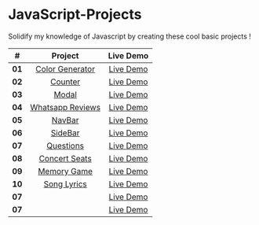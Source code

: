 # JavaScript-Projects
Solidify my knowledge of Javascript by creating these cool basic projects !

| **#** |**Project**|**Live Demo**|
|:-:|:-:|:-:|
|**01**|  [Color Generator](https://github.com/lynnaouad/JavaScript-Projects/tree/main/Color%20Generator)  |[Live Demo](https://lynnaouad.github.io/JavaScript-Projects/Color%20Generator/)|
|**02**|  [Counter](https://github.com/lynnaouad/JavaScript-Projects/tree/main/Counter)  |[Live Demo](https://lynnaouad.github.io/JavaScript-Projects/Counter/)|
|**03**|  [Modal](https://github.com/lynnaouad/JavaScript-Projects/tree/main/Modal)  |[Live Demo](https://lynnaouad.github.io/JavaScript-Projects/Modal/)|
|**04**|  [Whatsapp Reviews](https://github.com/lynnaouad/JavaScript-Projects/tree/main/Whatsapp%20Reviews)  |[Live Demo](https://lynnaouad.github.io/JavaScript-Projects/Whatsapp%20Reviews/)|
|**05**|  [NavBar](https://github.com/lynnaouad/JavaScript-Projects/tree/main/navBar)  |[Live Demo](https://lynnaouad.github.io/JavaScript-Projects/navBar/)|
|**06**|  [SideBar](https://github.com/lynnaouad/JavaScript-Projects/tree/main/sideBar)  |[Live Demo](https://lynnaouad.github.io/JavaScript-Projects/sideBar/)|
|**07**|  [Questions](https://github.com/lynnaouad/JavaScript-Projects/tree/main/Questions)  |[Live Demo](https://lynnaouad.github.io/JavaScript-Projects/Questions/)|
|**08**|  [Concert Seats](https://github.com/lynnaouad/JavaScript-Projects/tree/main/Concert%20seats)  |[Live Demo](https://lynnaouad.github.io/JavaScript-Projects/Concert%20seats/)|
|**09**|  [Memory Game](https://github.com/lynnaouad/JavaScript-Projects/tree/main/Memory%20Game)  |[Live Demo](https://lynnaouad.github.io/JavaScript-Projects/Memory%20Game/)|
|**10**|  [Song Lyrics](https://github.com/lynnaouad/JavaScript-Projects/tree/main/Song%20Lyrics)  |[Live Demo](https://lynnaouad.github.io/JavaScript-Projects/Song%20Lyrics/)|
|**07**|  []()  |[Live Demo]()|
|**07**|  []()  |[Live Demo]()|
   


